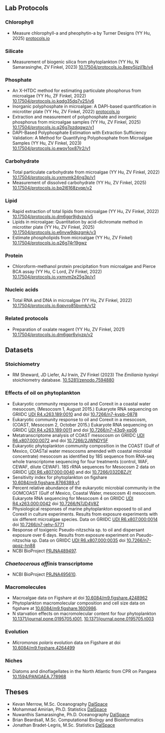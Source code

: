 ## Lab Protocols

### Chlorophyll 

* Measure chlorophyll-a and pheophytin-a by Turner Designs (YY Hu, 2025) [protocols.io](https://www.protocols.io/view/measure-chlorophyll-a-and-pheophytin-a-by-turner-d-14egnzz7zg5d/v3)

### Silicate

* Measurement of biogenic silica from phytoplankton (YY Hu, N Samarasinghe, ZV Finkel, 2023) [10.17504/protocols.io.8epv5jjzjl1b/v4](https://dx.doi.org/10.17504/protocols.io.8epv5jjzjl1b/v4)

### Phosphate

* An X-HTDC method for estimating particulate phosphorus from microalgae (YY Hu, ZF Finkel, 2022) [10.17504/protocols.io.kqdg35dq7v25/v6](https://dx.doi.org/10.17504/protocols.io.kqdg35dq7v25/v6)
* Inorganic polyphosphate in microalgae: A DAPI-based quantification in microtiter plate (YY Hu, ZV Finkel, 2022) [protocols.io](https://www.protocols.io/view/inorganic-polyphosphate-from-microalgae-a-dapi-bas-n2bvjy3rpvk5/v6)
* Extraction and measurement of polyphosphate and inorganic phosphorus from microalgae samples (YY Hu, ZV Finkel, 2025) [10.17504/protocols.io.q26g7pzdqgwz/v1](https://dx.doi.org/10.17504/protocols.io.q26g7pzdqgwz/v1)
* DAPI-Based Polyphosphate Estimation with Extraction Sufficiency Validation: A Method for Quantifying Polyphosphate from Microalgae Samples (YY Hu, ZV Finkel, 2023) [10.17504/protocols.io.ewov1ox87lr2/v1](https://dx.doi.org/10.17504/protocols.io.ewov1ox87lr2/v1)

### Carbohydrate

* Total particulate carbohydrate from microalgae (YY Hu, ZV Finkel, 2022) [10.17504/protocols.io.yxmvmk24ng3p/v1](https://dx.doi.org/10.17504/protocols.io.yxmvmk24ng3p/v1)
* Measurement of dissolved carbohydrate (YY Hu, ZV Finkel, 2025)  [10.17504/protocols.io.bp2l6168zvqe/v2](https://dx.doi.org/10.17504/protocols.io.bp2l6168zvqe/v2)

### Lipid

* Rapid extraction of total lipids from microalgae (YY Hu, ZV Finkel, 2022) [10.17504/protocols.io.dm6gpr9jdvzp/v5](https://dx.doi.org/10.17504/protocols.io.dm6gpr9jdvzp/v5)
* Lipids in microalgae: Quantitation by acid-dichromate method in microtiter plate (YY Hu, ZV Finkel, 2025) [10.17504/protocols.io.e6nvw9dpzgmk/v3](https://dx.doi.org/10.17504/protocols.io.e6nvw9dpzgmk/v3)
* Estimate phospholipids from microalgae (YY Hu, ZV Finkel) [10.17504/protocols.io.q26g74r19gwz](https://dx.doi.org/10.17504/protocols.io.q26g74r19gwz/v2)

### Protein

* Chloroform-methanol protein precipitation from microalgae and Pierce BCA assay (YY Hu, C Lord, ZV Finkel, 2022) [10.17504/protocols.io.yxmvm2e25g3p/v1](https://dx.doi.org/10.17504/protocols.io.yxmvm2e25g3p/v1)

### Nucleic acids

* Total RNA and DNA in microalgae (YY Hu, ZV Finkel, 2022) [10.17504/protocols.io.6qpvro85bvmk/v12](https://dx.doi.org/10.17504/protocols.io.6qpvro85bvmk/v12)


### Related protocols

* Preparation of oxalate reagent (YY Hu, ZV Finkel, 2021) [10.17504/protocols.io.dm6gpr6yjvzp/v2](https://dx.doi.org/10.17504/protocols.io.dm6gpr6yjvzp/v2)
 

## Datasets

### Stoichiometry

- RM Sheward, JD Liefer, AJ Irwin, ZV Finkel (2023) The _Emiliania hyxleyi_ stoichiometry database. [10.5281/zenodo.7594880](https://dx.doi.org/10.5281/zenodo.7594880)

### Effects of oil on phytoplankton

- Eukaryotic community response to oil and Corexit in a coastal water mesocosm, (Mesocosm 1, August 2015.) Eukaryote RNA sequencing on GRIIDC [UDI R4.x263.189:0010](https://data.gulfresearchinitiative.org/data/R4.x263.189:0010) and doi [10.7266/n7-kvpb-0878](https://dx.doi.org/10.7266/n7-kvpb-0878)
- Eukaryotic community response to oil and Corexit in a mesocosm, (COAST, Mesocosm 2, October 2015.) Eukaryote RNA sequencing on GRIIDC [UDI R4.x263.189:0011](https://data.gulfresearchinitiative.org/data/R4.x263.189:0011) and doi [10.7266/n7-43q9-xq06](http://dx.doi.org/10.7266/n7-43q9-xq06)
- Metatranscriptome analysis of COAST mesocosm on GRIIDC [UDI R6.x807.000:0072](https://data.gulfresearchinitiative.org/data/R6.x807.000:0072) and doi [10.7266/2JWNDY5F](https://dx.doi.org/10.7266/2JWNDY5F)
- Eukaryotic phytoplankton community composition in the COAST (Gulf of Mexico, COASTal water mesocosms amended with coastal microbial concentrate) mesocosm as identified by 18S sequence from RNA-seq whole transcriptome sequencing for four treatments (control, WAF, CEWAF, dilute CEWAF).  18S rRNA sequences for Mesocosm 2 data on GRIIDC [UDI R6.x807.000:0040](https://data.gulfresearchinitiative.org/data/R6.x807.000:0040) and doi [10.7266/032DBZJY](https://dx.doi.org/10.7266/032DBZJY)
- Sensitivity index for phytoplankton on figshare [10.6084/m9.figshare.8766389.v1](https://doi.org/10.6084/m9.figshare.8766389.v1)
- Percent relative abundance of the eukaryotic microbial community in the GOMCOAST (Gulf of Mexico, Coastal Water, mesocosm 4) mesocosm. Eukaryote RNA sequencing for Mesocosm 4 on GRIIDC [UDI R4.x263.000:0042](https://data.gulfresearchinitiative.org/data/R4.x263.000:0042) doi [10.7266/N7JD4V8Z](https://10.7266/N7JD4V8Z)
- Physiological responses of marine phytoplankton exposed to oil and Corexit in culture experiments.  Results from exposure experiments with six different microalgae species.  Data on GRIIDC [UDI R6.x807.000:0014](https://data.gulfresearchinitiative.org/data/R6.x807.000:0014) doi [10.7266/n7-jehv-5771](https://dx.doi.org/10.7266/n7-jehv-5771)
- Response of toxigenic Pseudo-nitzschia sp. to oil and dispersant exposure over 6 days.  Results from exposure experiment on Pseudo-nitzschia sp. Data on GRIIDC [UDI R6.x807.000:0035](https://data.gulfresearchinitiative.org/data/R6.x807.000:0035) doi [10.7266/n7-qpqz-hn88](https://dx.doi.org/10.7266/n7-qpqz-hn88)
- NCBI BioProject [PRJNA489497](https://www.ncbi.nlm.nih.gov/bioproject/PRJNA489497).


### _Chaetocerous affinis_ transcriptome

- NCBI BioProject [PRJNA495610](https://www.ncbi.nlm.nih.gov/bioproject/PRJNA495610).

### Macromolecules

- Macroalgae data on Figshare at doi [10.6084/m9.figshare.4248962](https://doi.org/10.6084/m9.figshare.4248962)
- Phytoplankton macromolecular composition and cell size data on figshare at [10.6084/m9.figshare.1600986](http://dx.doi.org/10.6084/m9.figshare.1600986).
- N starvation effects on macromolecular content for four phytoplankton [10.1371/journal.pone.0195705.t001](https://doi.org/10.1371/journal.pone.0195705.t001), [10.1371/journal.pone.0195705.t003](https://doi.org/10.1371/journal.pone.0195705.t003)

### Evolution

- _Micromonas polaris_ evolution data on Figshare at doi [10.6084/m9.figshare.4264499](https://dx.doi.org/10.6084/m9.figshare.4264499)

### Niches

- Diatoms and dinoflagellates in the North Atlantic from CPR on Pangaea [10.1594/PANGAEA.778968](http://doi.pangaea.de/10.1594/PANGAEA.778968)

## Theses

* Kevan Merrow, M.Sc. Oceanography [DalSpace](https://dalspace.library.dal.ca/items/17801c86-0d35-4170-85f3-fda15166de72)
* Mohammad Amirian, Ph.D. Statistics [DalSpace](https://dalspace.library.dal.ca/items/a3c7c412-b987-4cfa-bf1e-5073cf0f9829)
* Nuwanthis Samarasinghe, Ph.D. Oceanography [DalSpace](https://dalspace.library.dal.ca/items/e8b8d533-06f1-4f7a-a4d0-b0b76891c4bd)
* Brian Beardsall, M.Sc. Computational Biology and Bioinformatics
* Jonathan Bradet-Legris, M.Sc. Statistics [DalSpace](https://dalspace.library.dal.ca/items/7c66e65a-f2c0-42f5-b4ed-396c44c86698)


